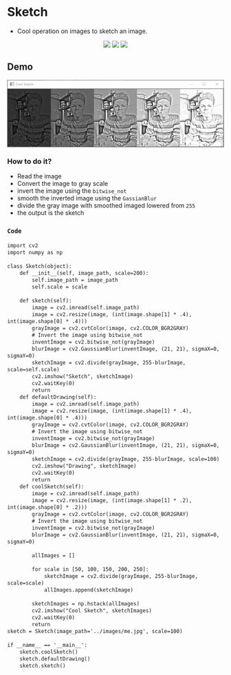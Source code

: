 # Sketch
* Cool operation on images to sketch an image.
<p align="center">
<img src="https://img.shields.io/static/v1?label=language&message=python&color=green"/>
<img src="https://img.shields.io/static/v1?label=package&message=opencv&color=yellow"/>
<img src="https://img.shields.io/static/v1?label=package&message=numpy&color=blueviolet"/>
</p>

## Demo
<img src="https://github.com/CrispenGari/Opencv-Python/blob/main/face-x/sketch/bandicam%202021-04-13%2013-32-56-055.jpg" alt="demo" align="center"/>


### How to do it?
* Read the image
* Convert the image to gray scale
* invert the image using the `bitwise_not`
* smooth the inverted image using the `GassianBlur`
* divide the gray image with smoothed imaged lowered from `255`
* the output is the sketch


### ``Code``

```
import cv2
import numpy as np

class Sketch(object):
    def __init__(self, image_path, scale=200):
        self.image_path = image_path
        self.scale = scale

    def sketch(self):
        image = cv2.imread(self.image_path)
        image = cv2.resize(image, (int(image.shape[1] * .4), int(image.shape[0] * .4)))
        grayImage = cv2.cvtColor(image, cv2.COLOR_BGR2GRAY)
        # Invert the image using bitwise_not
        inventImage = cv2.bitwise_not(grayImage)
        blurImage = cv2.GaussianBlur(inventImage, (21, 21), sigmaX=0, sigmaY=0)
        sketchImage = cv2.divide(grayImage, 255-blurImage, scale=self.scale)
        cv2.imshow("Sketch", sketchImage)
        cv2.waitKey(0)
        return
    def defaultDrawing(self):
        image = cv2.imread(self.image_path)
        image = cv2.resize(image, (int(image.shape[1] * .4), int(image.shape[0] * .4)))
        grayImage = cv2.cvtColor(image, cv2.COLOR_BGR2GRAY)
        # Invert the image using bitwise_not
        inventImage = cv2.bitwise_not(grayImage)
        blurImage = cv2.GaussianBlur(inventImage, (21, 21), sigmaX=0, sigmaY=0)
        sketchImage = cv2.divide(grayImage, 255-blurImage, scale=100)
        cv2.imshow("Drawing", sketchImage)
        cv2.waitKey(0)
        return
    def coolSketch(self):
        image = cv2.imread(self.image_path)
        image = cv2.resize(image, (int(image.shape[1] * .2), int(image.shape[0] * .2)))
        grayImage = cv2.cvtColor(image, cv2.COLOR_BGR2GRAY)
        # Invert the image using bitwise_not
        inventImage = cv2.bitwise_not(grayImage)
        blurImage = cv2.GaussianBlur(inventImage, (21, 21), sigmaX=0, sigmaY=0)

        allImages = []

        for scale in [50, 100, 150, 200, 250]:
            sketchImage = cv2.divide(grayImage, 255-blurImage, scale=scale)
            allImages.append(sketchImage)

        sketchImages = np.hstack(allImages)
        cv2.imshow("Cool Sketch", sketchImages)
        cv2.waitKey(0)
        return
sketch = Sketch(image_path='../images/me.jpg', scale=100)

if __name__ == '__main__':
    sketch.coolSketch()
    sketch.defaultDrawing()
    sketch.sketch()
```